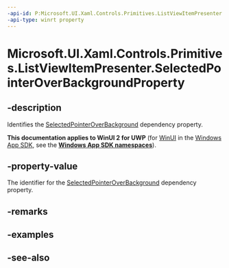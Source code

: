 ```yaml
---
-api-id: P:Microsoft.UI.Xaml.Controls.Primitives.ListViewItemPresenter.SelectedPointerOverBackgroundProperty
-api-type: winrt property
---
```


<!-- Property syntax
public Windows.UI.Xaml.DependencyProperty SelectedPointerOverBackgroundProperty { get; }
-->

# Microsoft.UI.Xaml.Controls.Primitives.ListViewItemPresenter.SelectedPointerOverBackgroundProperty

## -description
Identifies the [SelectedPointerOverBackground](listviewitempresenter_selectedpointeroverbackground.md) dependency property.

**This documentation applies to WinUI 2 for UWP** (for [WinUI](/windows/apps/winui/winui3/) in the [Windows App SDK](/windows/apps/windows-app-sdk/), see the **[Windows App SDK namespaces](/windows/windows-app-sdk/api/winrt/)**).

## -property-value
The identifier for the [SelectedPointerOverBackground](listviewitempresenter_selectedpointeroverbackground.md) dependency property.

## -remarks

## -examples

## -see-also
